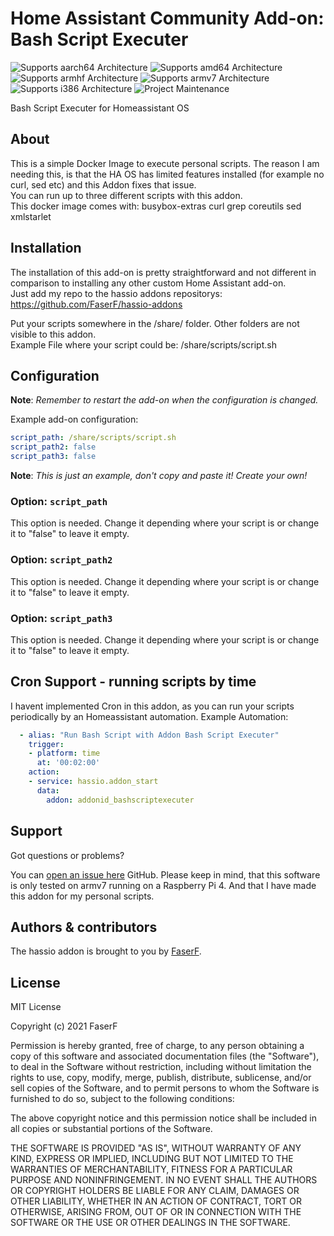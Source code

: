 # Home Assistant Community Add-on: Bash Script Executer
![Supports aarch64 Architecture][aarch64-shield] ![Supports amd64 Architecture][amd64-shield] ![Supports armhf Architecture][armhf-shield] ![Supports armv7 Architecture][armv7-shield] ![Supports i386 Architecture][i386-shield]
![Project Maintenance][maintenance-shield]

Bash Script Executer for Homeassistant OS

## About

This is a simple Docker Image to execute personal scripts. The reason I am needing this, is that the HA OS has limited features installed (for example no curl, sed etc) and this Addon fixes that issue.<br /> 
You can run up to three different scripts with this addon.<br /> 
This docker image comes with: busybox-extras curl grep coreutils sed xmlstarlet

## Installation

The installation of this add-on is pretty straightforward and not different in comparison to installing any other custom Home Assistant add-on.<br /> 
Just add my repo to the hassio addons repositorys: https://github.com/FaserF/hassio-addons

Put your scripts somewhere in the /share/ folder. Other folders are not visible to this addon.<br /> 
Example File where your script could be: /share/scripts/script.sh

## Configuration

**Note**: _Remember to restart the add-on when the configuration is changed._

Example add-on configuration:

```yaml
script_path: /share/scripts/script.sh
script_path2: false
script_path3: false
```

**Note**: _This is just an example, don't copy and paste it! Create your own!_

### Option: `script_path`

This option is needed. Change it depending where your script is or change it to "false" to leave it empty.

### Option: `script_path2`

This option is needed. Change it depending where your script is or change it to "false" to leave it empty.

### Option: `script_path3`

This option is needed. Change it depending where your script is or change it to "false" to leave it empty.

## Cron Support - running scripts by time

I havent implemented Cron in this addon, as you can run your scripts periodically by an Homeassistant automation.
Example Automation: <br /> 

```yaml
  - alias: "Run Bash Script with Addon Bash Script Executer"
    trigger:
    - platform: time
      at: '00:02:00'
    action:
    - service: hassio.addon_start
      data:
        addon: addonid_bashscriptexecuter
```

## Support

Got questions or problems?

You can [open an issue here][issue] GitHub.
Please keep in mind, that this software is only tested on armv7 running on a Raspberry Pi 4. And that I have made this addon for my personal scripts.

## Authors & contributors

The hassio addon is brought to you by [FaserF].

## License

MIT License

Copyright (c) 2021 FaserF

Permission is hereby granted, free of charge, to any person obtaining a copy
of this software and associated documentation files (the "Software"), to deal
in the Software without restriction, including without limitation the rights
to use, copy, modify, merge, publish, distribute, sublicense, and/or sell
copies of the Software, and to permit persons to whom the Software is
furnished to do so, subject to the following conditions:

The above copyright notice and this permission notice shall be included in all
copies or substantial portions of the Software.

THE SOFTWARE IS PROVIDED "AS IS", WITHOUT WARRANTY OF ANY KIND, EXPRESS OR
IMPLIED, INCLUDING BUT NOT LIMITED TO THE WARRANTIES OF MERCHANTABILITY,
FITNESS FOR A PARTICULAR PURPOSE AND NONINFRINGEMENT. IN NO EVENT SHALL THE
AUTHORS OR COPYRIGHT HOLDERS BE LIABLE FOR ANY CLAIM, DAMAGES OR OTHER
LIABILITY, WHETHER IN AN ACTION OF CONTRACT, TORT OR OTHERWISE, ARISING FROM,
OUT OF OR IN CONNECTION WITH THE SOFTWARE OR THE USE OR OTHER DEALINGS IN THE
SOFTWARE.

[maintenance-shield]: https://img.shields.io/maintenance/yes/2021.svg
[aarch64-shield]: https://img.shields.io/badge/aarch64-yes-green.svg
[amd64-shield]: https://img.shields.io/badge/amd64-yes-green.svg
[armhf-shield]: https://img.shields.io/badge/armhf-yes-green.svg
[armv7-shield]: https://img.shields.io/badge/armv7-yes-green.svg
[i386-shield]: https://img.shields.io/badge/i386-yes-green.svg
[FaserF]: https://github.com/FaserF/
[issue]: https://github.com/FaserF/hassio-addons/issues
[repository]: https://github.com/FaserF/hassio-addons/bash_script_executer
